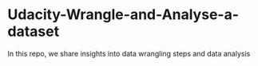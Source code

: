 # Udacity-Wrangle-and-Analyse-a-dataset
In this repo, we share insights into data wrangling steps and data analysis
